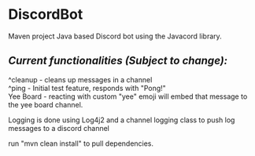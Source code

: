 # DiscordBot
Maven project Java based Discord bot using the Javacord library.
## *Current functionalities (Subject to change):* <br /> 
^cleanup - cleans up messages in a channel <br /> 
^ping - Initial test feature, responds with "Pong!" <br /> 
Yee Board - reacting with custom "yee" emoji will embed that message to the yee board channel.  <br /> 

Logging is done using Log4j2 and a channel logging class to push log messages to a discord channel <br /> 

run "mvn clean install" to pull dependencies.
